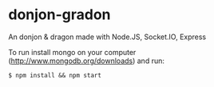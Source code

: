 donjon-gradon
=============

An donjon &amp; dragon made with Node.JS, Socket.IO, Express

To run install mongo on your computer (http://www.mongodb.org/downloads) and run:
```
$ npm install && npm start
```
